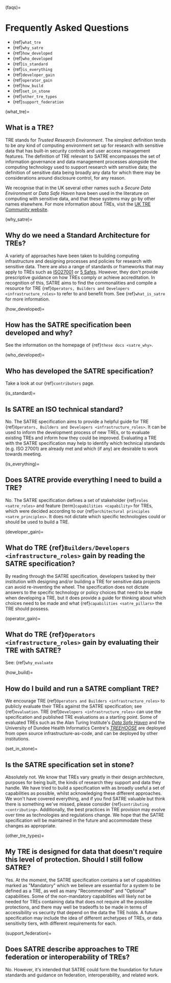 (faqs)=

# Frequently Asked Questions

- {ref}`what_tre`
- {ref}`why_satre`
- {ref}`how_developed`
- {ref}`who_developed`
- {ref}`is_standard`
- {ref}`is_everything`
- {ref}`developer_gain`
- {ref}`operator_gain`
- {ref}`how_build`
- {ref}`set_in_stone`
- {ref}`other_tre_types`
- {ref}`support_federation`

(what_tre)=

## What is a TRE?

TRE stands for _Trusted Research Environment_.
The simplest definition tends to be _any_ kind of computing environment set up for research with sensitive data that has built-in security controls and user access management features.
The definition of TRE relevant to SATRE encompasses the set of information governance and data management processes alongside the computing technology used to support research with sensitive data; the definition of sensitive data being broadly any data for which there may be considerations around disclosure control, for any reason.

We recognise that in the UK several other names such a _Secure Data Environment_ or _Data Safe Haven_ have been used in the literature on computing with sensitive data, and that these systems may go by other names elsewhere.
For more information about TREs, visit the [UK TRE Community website](https://www.uktre.org/en/latest/).

(why_satre)=

## Why do we need a Standard Architecture for TREs?

A variety of approaches have been taken to building computing infrastructure and designing processes and policies for research with sensitive data.
There are also a range of standards or frameworks that may apply to TREs such as [ISO27001](https://www.iso.org/standard/27001) or [5 Safes](https://blog.ons.gov.uk/2017/01/27/the-five-safes-data-privacy-at-ons/). 
However, they don't provide prescriptive guidance on how TREs comply or achieve accreditation.
In recognition of this, SATRE aims to find the commonalities and compile a resource for TRE {ref}`Operators, Builders and Developers <infrastructure_roles>` to refer to and benefit from.
See {ref}`what_is_satre` for more information.

(how_developed)=

## How has the SATRE specification been developed and why?

See the information on the homepage of {ref}`these docs <satre_why>`.

(who_developed)=

## Who has developed the SATRE specification?

Take a look at our {ref}`contributors` page.

(is_standard)=

## Is SATRE an ISO technical standard?

No.
The SATRE specification aims to provide a helpful guide for TRE {ref}`Operators, Builders and Developers <infrastructure_roles>`.
It can be used to inform the development process of new TREs, or to evaluate existing TREs and inform how they could be improved.
Evaluating a TRE with the SATRE specification may help to identify which technical standards (e.g. ISO 27001) are already met and which (if any) are desirable to work towards meeting.

(is_everything)=

## Does SATRE provide everything I need to build a TRE?

No.
The SATRE specification defines a set of stakeholder {ref}`roles <satre_roles>` and feature {term}`capabilities <capability>` for TREs, which were decided according to our {ref}`architectural principles <satre_principles>`.
It does not dictate which specific technologies could or should be used to build a TRE.

(developer_gain)=

## What do TRE {ref}`Builders/Developers <infrastructure_roles>` gain by reading the SATRE specification?

By reading through the SATRE specification, developers tasked by their institution with designing and/or building a TRE for sensitive data projects can avoid re-inventing the wheel.
The specification does not dictate answers to the specific technology or policy choices that need to be made when developing a TRE, but it does provide a guide for thinking about which choices need to be made and what {ref}`capabilities <satre_pillars>` the TRE should possess.

(operator_gain)=

## What do TRE {ref}`Operators <infrastructure_roles>` gain by evaluating their TRE with SATRE?

See: {ref}`why_evaluate`

(how_build)=

## How do I build and run a SATRE compliant TRE?

We encourage TRE {ref}`Operators and Builders <infrastructure_roles>` to publicly evaluate their TREs against the SATRE specification; see {ref}`evaluation`.
TRE {ref}`Developers <infrastructure_roles>` can use the specification and published TRE evaluations as a starting point.
Some of evaluated TREs such as the Alan Turing Institute's _[Data Safe Haven](https://data-safe-haven.readthedocs.io/en/latest/)_ and the University of Dundee Health Informatics Centre's _[TREEHOOSE](https://github.com/HicResearch/TREEHOOSE/)_ are deployed from open source infrastructure-as-code, and can be deployed by other institutions.

(set_in_stone)=

## Is the SATRE specification set in stone?

Absolutely not.
We know that TREs vary greatly in their design architecture, purposes for being built, the kinds of research they support and data they handle.
We have tried to build a specification with as broadly useful a set of capabilities as possible, whilst acknowledging these different approaches.
We won't have covered everything, and if you find SATRE valuable but think there is something we've missed, please consider {ref}`contributing <contributing>`.
Additionally, the best practices in TRE provision may evolve over time as technologies and regulations change.
We hope that the SATRE specification will be maintained in the future and accommodate these changes as appropriate.

(other_tre_types)=

## My TRE is designed for data that doesn't require this level of protection. Should I still follow SATRE?

Yes.
At the moment, the SATRE specification contains a set of capabilities marked as "Mandatory" which we believe are essential for a system to be defined as a TRE, as well as many "Recommended" and "Optional" capabilities.
Some of the non-mandatory capabilities will likely not be needed for TREs containing data that does not require all the possible protections, and there may well be tradeoffs to be made in terms of accessibility vs security that depend on the data the TRE holds.
A future specification may include the idea of different archetypes of TREs, or data sensitivity tiers, with different requirements for each.

(support_federation)=

## Does SATRE describe approaches to TRE federation or interoperability of TREs?

No.
However, it's intended that SATRE could form the foundation for future standards and guidance on federation, interoperability, and related work.
